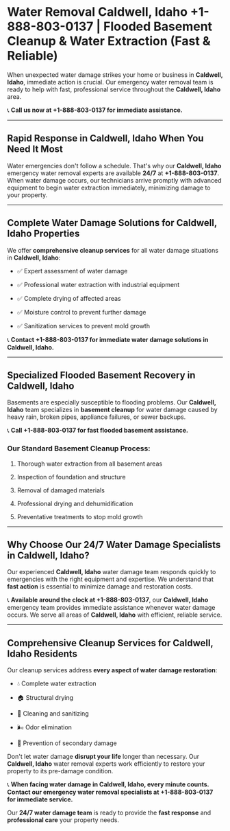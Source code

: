 # Water Removal Caldwell, Idaho +1-888-803-0137 | Flooded Basement Cleanup & Water Extraction (Fast & Reliable)

When unexpected water damage strikes your home or business in **Caldwell, Idaho**, immediate action is crucial. Our emergency water removal team is ready to help with fast, professional service throughout the **Caldwell, Idaho** area. 

📞 **Call us now at +1-888-803-0137 for immediate assistance.**

---

## Rapid Response in Caldwell, Idaho When You Need It Most

Water emergencies don't follow a schedule. That's why our **Caldwell, Idaho** emergency water removal experts are available **24/7** at **+1-888-803-0137**. When water damage occurs, our technicians arrive promptly with advanced equipment to begin water extraction immediately, minimizing damage to your property.

---

## Complete Water Damage Solutions for Caldwell, Idaho Properties

We offer **comprehensive cleanup services** for all water damage situations in **Caldwell, Idaho**:

- ✅ Expert assessment of water damage  
- ✅ Professional water extraction with industrial equipment  
- ✅ Complete drying of affected areas  
- ✅ Moisture control to prevent further damage  
- ✅ Sanitization services to prevent mold growth  

📞 **Contact +1-888-803-0137 for immediate water damage solutions in Caldwell, Idaho.**

---

## Specialized Flooded Basement Recovery in Caldwell, Idaho

Basements are especially susceptible to flooding problems. Our **Caldwell, Idaho** team specializes in **basement cleanup** for water damage caused by heavy rain, broken pipes, appliance failures, or sewer backups. 

📞 **Call +1-888-803-0137 for fast flooded basement assistance.**

### Our Standard Basement Cleanup Process:
1. Thorough water extraction from all basement areas  
2. Inspection of foundation and structure  
3. Removal of damaged materials  
4. Professional drying and dehumidification  
5. Preventative treatments to stop mold growth  

---

## Why Choose Our 24/7 Water Damage Specialists in Caldwell, Idaho?

Our experienced **Caldwell, Idaho** water damage team responds quickly to emergencies with the right equipment and expertise. We understand that **fast action** is essential to minimize damage and restoration costs.

📞 **Available around the clock at +1-888-803-0137**, our **Caldwell, Idaho** emergency team provides immediate assistance whenever water damage occurs. We serve all areas of **Caldwell, Idaho** with efficient, reliable service.

---

## Comprehensive Cleanup Services for Caldwell, Idaho Residents

Our cleanup services address **every aspect of water damage restoration**:

- 💧 Complete water extraction  
- 🏠 Structural drying  
- 🧼 Cleaning and sanitizing  
- 🌬️ Odor elimination  
- 🚫 Prevention of secondary damage  

Don't let water damage **disrupt your life** longer than necessary. Our **Caldwell, Idaho** water removal experts work efficiently to restore your property to its pre-damage condition.

📞 **When facing water damage in Caldwell, Idaho, every minute counts. Contact our emergency water removal specialists at +1-888-803-0137 for immediate service.**

Our **24/7 water damage team** is ready to provide the **fast response** and **professional care** your property needs.